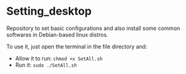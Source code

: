 # Setting_desktop
Repository to set basic configurations and also install some common softwares in Debian-based linux distros.

To use it, just open the terminal in the file directory and:

* Allow it to run: `chmod +x SetAll.sh`
* Run it: `sudo ./SetAll.sh`